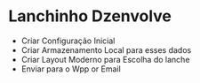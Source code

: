 # Lanchinho Dzenvolve

- Criar Configuração Inicial
- Criar Armazenamento Local para esses dados
- Criar Layout Moderno para Escolha do lanche
- Enviar para o Wpp or Email
